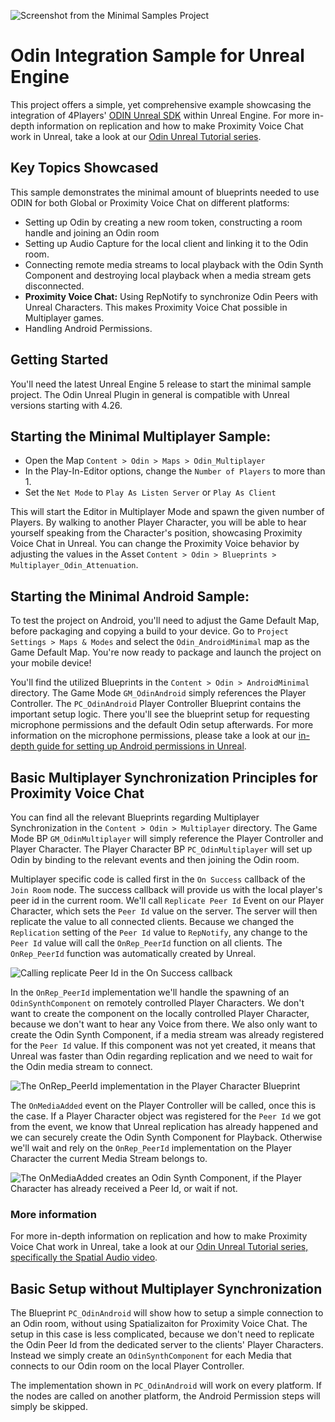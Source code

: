 ![Screenshot from the Minimal Samples Project](https://www.4players.io/images/odin/unreal/minimal-samples/odin_unreal_minimal-samples_teaser.webp)

# Odin Integration Sample for Unreal Engine

This project offers a simple, yet comprehensive example showcasing the integration of 4Players' [ODIN Unreal SDK](https://github.com/4Players/odin-sdk) within Unreal Engine. For more in-depth information on replication and how to make Proximity Voice Chat work in Unreal, take a look at our [Odin Unreal Tutorial series](https://www.youtube.com/watch?v=MfZsbYhtUlU&list=PLAe4Im8mFTAuFFrFKnnl_MMJi8de7dYHs&index=2). 

## Key Topics Showcased

This sample demonstrates the minimal amount of blueprints needed to use ODIN for both Global or Proximity Voice Chat on different platforms:

- Setting up Odin by creating a new room token, constructing a room handle and joining an Odin room
- Setting up Audio Capture for the local client and linking it to the Odin room.
- Connecting remote media streams to local playback with the Odin Synth Component and destroying local playback when a media stream gets disconnected.
- **Proximity Voice Chat:** Using RepNotify to synchronize Odin Peers with Unreal Characters. This makes Proximity Voice Chat possible in Multiplayer games.
- Handling Android Permissions.

## Getting Started

You'll need the latest Unreal Engine 5 release to start the minimal sample project. The Odin Unreal Plugin in general is compatible with Unreal versions starting with 4.26.

## Starting the Minimal Multiplayer Sample:

- Open the Map `Content > Odin > Maps > Odin_Multiplayer`
- In the Play-In-Editor options, change the `Number of Players` to more than 1.
- Set the `Net Mode` to `Play As Listen Server` or `Play As Client`

This will start the Editor in Multiplayer Mode and spawn the given number of Players. By walking to another Player Character, you will be able to hear yourself speaking from the Character's position, showcasing Proximity Voice Chat in Unreal. You can change the Proximity Voice behavior by adjusting the values in the Asset `Content > Odin > Blueprints > Multiplayer_Odin_Attenuation`.

## Starting the Minimal Android Sample:

To test the project on Android, you'll need to adjust the Game Default Map, before packaging and copying a build to your device. Go to `Project Settings > Maps & Modes` and select the `Odin_AndroidMinimal` map as the Game Default Map. You're now ready to package and launch the project on your mobile device!

You'll find the utilized Blueprints in the `Content > Odin > AndroidMinimal` directory. The Game Mode `GM_OdinAndroid` simply references the Player Controller. The `PC_OdinAndroid` Player Controller Blueprint contains the important setup logic. There you'll see the blueprint setup for requesting microphone permissions and the default Odin setup afterwards. For more information on the microphone permissions, please take a look at our [in-depth guide for setting up Android permissions in Unreal](https://www.4players.io/odin/guides/unreal/android-permissions/).

## Basic Multiplayer Synchronization Principles for Proximity Voice Chat

You can find all the relevant Blueprints regarding Multiplayer Synchronization in the `Content > Odin > Multiplayer` directory. The Game Mode BP `GM_OdinMultiplayer` will simply reference the Player Controller and Player Character. The Player Character BP `PC_OdinMultiplayer` will set up Odin by binding to the relevant events and then joining the Odin room.

Multiplayer specific code is called first in the `On Success` callback of the `Join Room` node. The success callback will provide us with the local player's peer id in the current room. We'll call `Replicate Peer Id` Event on our Player Character, which sets the `Peer Id` value on the server. The server will then replicate the value to all connected clients. Because we changed the `Replication` setting of the `Peer Id` value to `RepNotify`, any change to the `Peer Id` value will call the `OnRep_PeerId` function on all clients. The `OnRep_PeerId` function was automatically created by Unreal.

![Calling replicate Peer Id in the On Success callback](https://www.4players.io/images/odin/unreal/minimal-samples/odin_unreal_minimal-samples_OnSuccess.webp)

In the `OnRep_PeerId` implementation we'll handle the spawning of an `OdinSynthComponent` on remotely controlled Player Characters. We don't want to create the component on the locally controlled Player Character, because we don't want to hear any Voice from there. We also only want to create the Odin Synth Component, if a media stream was already registered for the `Peer Id` value. If this component was not yet created, it means that Unreal was faster than Odin regarding replication and we need to wait for the Odin media stream to connect.

![The OnRep_PeerId implementation in the Player Character Blueprint](https://www.4players.io/images/odin/unreal/minimal-samples/odin_unreal_minimal-samples_OnRepPeerId.webp)

The `OnMediaAdded` event on the Player Controller will be called, once this is the case. If a Player Character object was registered for the `Peer Id` we got from the event, we know that Unreal replication has already happened and we can securely create the Odin Synth Component for Playback. Otherwise we'll wait and rely on the `OnRep_PeerId` implementation on the Player Character the current Media Stream belongs to.

![The OnMediaAdded creates an Odin Synth Component, if the Player Character has already received a Peer Id, or wait if not.](https://www.4players.io/images/odin/unreal/minimal-samples/odin_unreal_minimal-samples_OnMediaAdded.webp)

### More information

For more in-depth information on replication and how to make Proximity Voice Chat work in Unreal, take a look at our [Odin Unreal Tutorial series, specifically the Spatial Audio video](https://www.youtube.com/watch?v=MfZsbYhtUlU&list=PLAe4Im8mFTAuFFrFKnnl_MMJi8de7dYHs&index=2). 

## Basic Setup without Multiplayer Synchronization

The Blueprint `PC_OdinAndroid` will show how to setup a simple connection to an Odin room, without using Spatializaiton for Proximity Voice Chat. The setup in this case is less complicated, because we don't need to replicate the Odin Peer Id from the dedicated server to the clients' Player Characters. Instead we simply create an `OdinSynthComponent` for each Media that connects to our Odin room on the local Player Controller.

The implementation shown in `PC_OdinAndroid` will work on every platform. If the nodes are called on another platform, the Android Permission steps will simply be skipped.